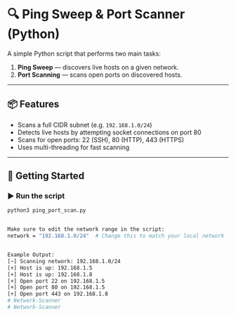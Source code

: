 # 🔍 Ping Sweep & Port Scanner (Python)

A simple Python script that performs two main tasks:
1. **Ping Sweep** — discovers live hosts on a given network.
2. **Port Scanning** — scans open ports on discovered hosts.

---

## 📦 Features

- Scans a full CIDR subnet (e.g. `192.168.1.0/24`)
- Detects live hosts by attempting socket connections on port 80
- Scans for open ports: 22 (SSH), 80 (HTTP), 443 (HTTPS)
- Uses multi-threading for fast scanning

---

## 🚀 Getting Started

### ▶️ Run the script

```bash
python3 ping_port_scan.py


Make sure to edit the network range in the script:
network = "192.168.1.0/24"  # Change this to match your local network


Example Output:
[~] Scanning network: 192.168.1.0/24
[+] Host is up: 192.168.1.5
[+] Host is up: 192.168.1.8
[+] Open port 22 on 192.168.1.5
[+] Open port 80 on 192.168.1.5
[+] Open port 443 on 192.168.1.8
# Network-Scanner
# Network-Scanner

